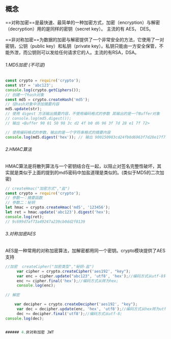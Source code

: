 ## 概念
==对称加密==是最快速、最简单的一种加密方式，加密（encryption）与解密（decryption）用的是同样的密钥（secret key）。 主流的有 AES， DES。 

==非对称加密==为数据的加密与解密提供了一个非常安全的方法，它使用了一对密钥，公钥（public key）和私钥（private key）。私钥只能由一方安全保管，不能外泄，而公钥则可以发给任何请求它的人。主流的有RSA，DSA。


###### 1.MD5加密 (不可逆)
```js
const crypto = require('crypto');
const str = 'abc123';
console.log(crypto.getCiphers());
// 创建一个hash对象
const md5 = crypto.createHash('md5');
// 往hash对象中添加摘要内容
md5.update(str);
// 使用 digest 方法输出摘要内容，不使用编码格式的参数 其输出的是一个Buffer对象
// console.log(md5.digest()); 
// 输出 <Buffer 90 01 50 98 3c d2 4f b0 d6 96 3f 7d 28 e1 7f 72>

// 使用编码格式的参数，输出的是一个字符串格式的摘要内容
console.log(md5.digest('hex')); // 输出 900150983cd24fb0d6963f7d28e17f72
```

###### 2.HMAC算法

HMAC算法是将散列算法与一个密钥结合在一起，以阻止对签名完整性破坏，其实就是类似于上面的提到的md5密码中加盐道理是类似的。(类似于MD5的二次加密)

```js
// createHmac("加密方式","盐")
const crypto = require('crypto');
// 参数一：摘要函数
// 参数二：秘钥
let hmac = crypto.createHmac('md5', '123456');
let ret = hmac.update('abc123').digest('hex');
console.log(ret);
// 9c699d7af73a49247a239cb0dd2f8139
```

###### 3.对称加密AES
AES是一种常用的对称加密算法，加解密都用同一个密钥。crypto模块提供了AES支持
```js
//加密  createCipher("加密类型","秘钥-盐")
     var cipher = crypto.createCipher('aes192', "key");
     var enc = cipher.update("abc123", 'utf8', 'hex');//编码方式从utf-8转为hex;
     enc += cipher.final('hex');//编码方式从转为hex;
     console.log(enc);
     
// 解密

    var decipher = crypto.createDecipher('aes192', "key");
     var dec = decipher.update(enc, 'hex', 'utf8');//编码方式从hex转为utf-8;
     dec += decipher.final('utf8');//编码方式从utf-8;
console.log(dec);


###### 4.非对称加密 JWT
